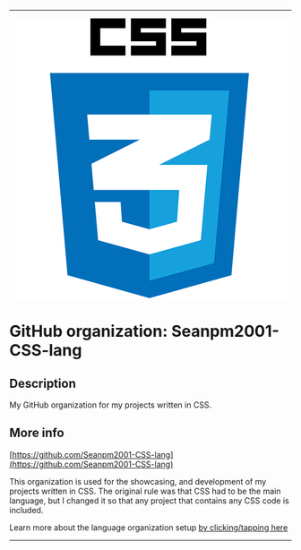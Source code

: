 
***

![CSS3Logo.png failed to load. The file may be missing or corrupt. Check the file path for errors first.](/AdditionalInfo/1/Seanpm2001-CSS-lang/CSS3Logo.png)

# GitHub organization: Seanpm2001-CSS-lang

## Description

My GitHub organization for my projects written in CSS.

## More info

[https://github.com/Seanpm2001-CSS-lang](https://github.com/Seanpm2001-CSS-lang)

This organization is used for the showcasing, and development of my projects written in CSS. The original rule was that CSS had to be the main language, but I changed it so that any project that contains any CSS code is included.

Learn more about the language organization setup [by clicking/tapping here](/AdditionalInfo/LanguageOrgs/README.md)

***
